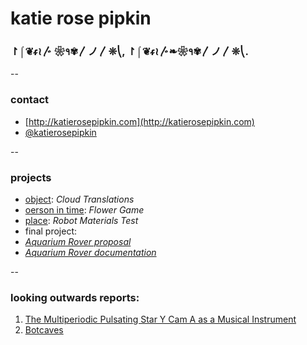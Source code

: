 # katie rose pipkin

###  ↾⌠❦ᵳ≀〴 ❀१✾឴〳ノ〳❊⎝,  ↾⌠❦ᵳ≀〴❧❀१✾឴〳ノ〳❊⎝.

--
### contact

* [http://katierosepipkin.com](http://katierosepipkin.com)
* [@katierosepipkin](http://twitter.com/katierosepipkin)

-- 
### projects

* [object](p1-cloud-translations.md): *Cloud Translations*
* [oerson in time](p2-flower-game.md): *Flower Game*
* [place](p3-robot-materials-test.md): *Robot Materials Test*
* final project: 
 * [*Aquarium Rover proposal*](final-project.md)
 * [*Aquarium Rover documentation*](final-documentation.md)

--
### looking outwards reports: 

1. [The Multiperiodic Pulsating Star Y Cam A as a Musical Instrument](looking-outwards-01.md)
2. [Botcaves](looking-outwards-02.md)
